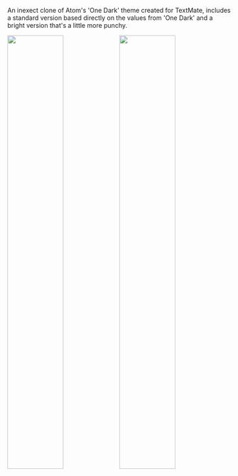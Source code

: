 An inexect clone of Atom's 'One Dark' theme created for TextMate, includes a standard version based directly on the values from 'One Dark' and a bright version that's a little more punchy.

<p>
  <a href="http://files.pardoe.io/one_dark.png" target="_blank">
    <img src="http://files.pardoe.io/one_dark.png" style="width: 50%; float: left;" />
  </a>
  <a href="http://files.pardoe.io/one_dark_bright.png" target="_blank">
    <img src="http://files.pardoe.io/one_dark_bright.png" style="width: 50%; float: left;" />
  </a>
</p>
